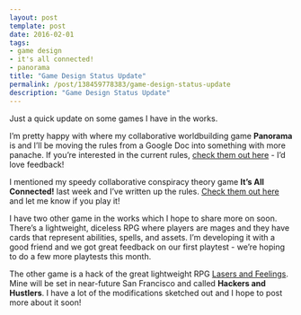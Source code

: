 ```yaml
---
layout: post
template: post
date: 2016-02-01
tags:
- game design
- it's all connected!
- panorama
title: "Game Design Status Update"
permalink: /post/138459778383/game-design-status-update
description: "Game Design Status Update"
---
```

<p>Just a quick update on some games I have in the works.</p><p>I’m pretty happy with where my collaborative worldbuilding game&nbsp;<b>Panorama</b> is and I’ll be moving the rules from a Google Doc into something with more panache. If you’re interested in the current rules, <a href="https://docs.google.com/document/d/196biB_Vu8OoiipHMYvR_FdoqLCE-pJ3wdRP1B_qbyNk/edit?usp=sharing">check them out here</a> - I’d love feedback!</p><p>I mentioned my speedy collaborative conspiracy theory game&nbsp;<b>It’s All Connected!</b>&nbsp;last week and I’ve written up the rules. <a href="https://docs.google.com/document/d/1KHhw1rj9EGahplaErI5liNGsKAAfqVnuCeMgrVDwwPw/edit?usp=sharing">Check them out here</a> and let me know if you play it!</p><p>I have two other game in the works which I hope to share more on soon. There’s a lightweight, diceless RPG where players are mages and they have cards that represent abilities, spells, and assets. I’m developing it with a good friend and we got great feedback on our first playtest - we’re hoping to do a few more playtests this month.</p><p>The other game is a hack of the great lightweight RPG <a href="http://onesevendesign.com/lasers_and_feelings_rpg.pdf">Lasers and Feelings</a>. Mine will be set in near-future San Francisco and called <b>Hackers and Hustlers</b>. I have a lot of the modifications sketched out and I hope to post more about it soon!</p>